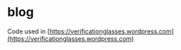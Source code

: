 # blog
Code used in [https://verificationglasses.wordpress.com](https://verificationglasses.wordpress.com)
